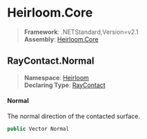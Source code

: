 # Heirloom.Core

> **Framework**: .NETStandard,Version=v2.1  
> **Assembly**: [Heirloom.Core][0]  

## RayContact.Normal

> **Namespace**: [Heirloom][0]  
> **Declaring Type**: [RayContact][1]  

#### Normal

The normal direction of the contacted surface.

```cs
public Vector Normal
```

[0]: ../../../Heirloom.Core.md
[1]: ../RayContact.md
